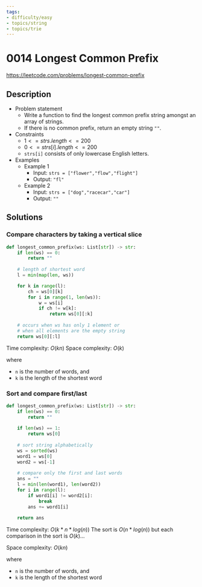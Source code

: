 ```yaml
---
tags:
- difficulty/easy
- topics/string
- topics/trie
---
```


# 0014 Longest Common Prefix

<https://leetcode.com/problems/longest-common-prefix>

## Description

- Problem statement
    - Write a function to find the longest common prefix string amongst an array of strings.
    - If there is no common prefix, return an empty string `""`.
- Constraints
    - $1 <= strs.length <= 200$
    - $0 <= strs[i].length <= 200$
    - `strs[i]` consists of only lowercase English letters.
- Examples
    - Example 1
        - Input: `strs = ["flower","flow","flight"]`
        - Output: `"fl"`
    - Example 2
        - Input: `strs = ["dog","racecar","car"]`
        - Output: `""`

## Solutions

### Compare characters by taking a vertical slice

```python
def longest_common_prefix(ws: List[str]) -> str:
    if len(ws) == 0:
        return ""
        
    # length of shortest word
    l = min(map(len, ws))

    for k in range(l):
        ch = ws[0][k]
        for i in range(1, len(ws)):
            w = ws[i]
            if ch != w[k]:
                return ws[0][:k]
                
    # occurs when ws has only 1 element or
    # when all elements are the empty string
    return ws[0][:l]
```

Time complexity: $O(kn)$
Space complexity: $O(k)$

where

- `n` is the number of words, and
- `k` is the length of the shortest word

### Sort and compare first/last

```python
def longest_common_prefix(ws: List[str]) -> str:
    if len(ws) == 0:
        return ""
        
    if len(ws) == 1:
        return ws[0]
        
    # sort string alphabetically
    ws = sorted(ws)
    word1 = ws[0]
    word2 = ws[-1]
    
    # compare only the first and last words
    ans = ""
    l = min(len(word1), len(word2))
    for i in range(l):
        if word1[i] != word2[i]:
            break
        ans += word1[i]
        
    return ans
```

Time complexity: $O(k*n*log(n))$
The sort is $O(n*log(n))$ but each comparison in the sort is $O(k)$…

Space complexity: $O(kn)$

where

- `n` is the number of words, and
- `k` is the length of the shortest word
